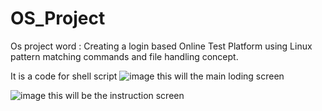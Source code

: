 # OS_Project
Os project word : Creating a login based Online Test Platform using Linux pattern matching commands and file handling concept. 


It is a code for shell script 
![image](https://github.com/Rakshitgupta9/OS_Project/assets/95240061/9177adda-45e0-4e7e-8c8c-12a1745bbd99)
this will the main loding screen 

![image](https://github.com/Rakshitgupta9/OS_Project/assets/95240061/ca537b78-4897-4dc8-ba5b-caa7016fbdda)
this will be the instruction screen 

